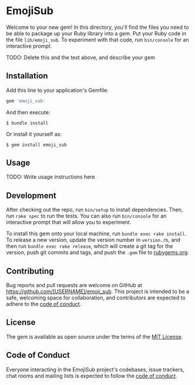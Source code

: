 # EmojiSub

Welcome to your new gem! In this directory, you'll find the files you need to be able to package up your Ruby library into a gem. Put your Ruby code in the file `lib/emoji_sub`. To experiment with that code, run `bin/console` for an interactive prompt.

TODO: Delete this and the text above, and describe your gem

## Installation

Add this line to your application's Gemfile:

```ruby
gem 'emoji_sub'
```

And then execute:

    $ bundle install

Or install it yourself as:

    $ gem install emoji_sub

## Usage

TODO: Write usage instructions here

## Development

After checking out the repo, run `bin/setup` to install dependencies. Then, run `rake spec` to run the tests. You can also run `bin/console` for an interactive prompt that will allow you to experiment.

To install this gem onto your local machine, run `bundle exec rake install`. To release a new version, update the version number in `version.rb`, and then run `bundle exec rake release`, which will create a git tag for the version, push git commits and tags, and push the `.gem` file to [rubygems.org](https://rubygems.org).

## Contributing

Bug reports and pull requests are welcome on GitHub at https://github.com/[USERNAME]/emoji_sub. This project is intended to be a safe, welcoming space for collaboration, and contributors are expected to adhere to the [code of conduct](https://github.com/[USERNAME]/emoji_sub/blob/master/CODE_OF_CONDUCT.md).


## License

The gem is available as open source under the terms of the [MIT License](https://opensource.org/licenses/MIT).

## Code of Conduct

Everyone interacting in the EmojiSub project's codebases, issue trackers, chat rooms and mailing lists is expected to follow the [code of conduct](https://github.com/[USERNAME]/emoji_sub/blob/master/CODE_OF_CONDUCT.md).
